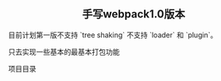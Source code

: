 <h2 align="center">手写webpack1.0版本</h2>
目前计划第一版不支持 `tree shaking` 不支持 `loader` 和 `plugin`。

只去实现一些基本的最基本打包功能

项目目录
